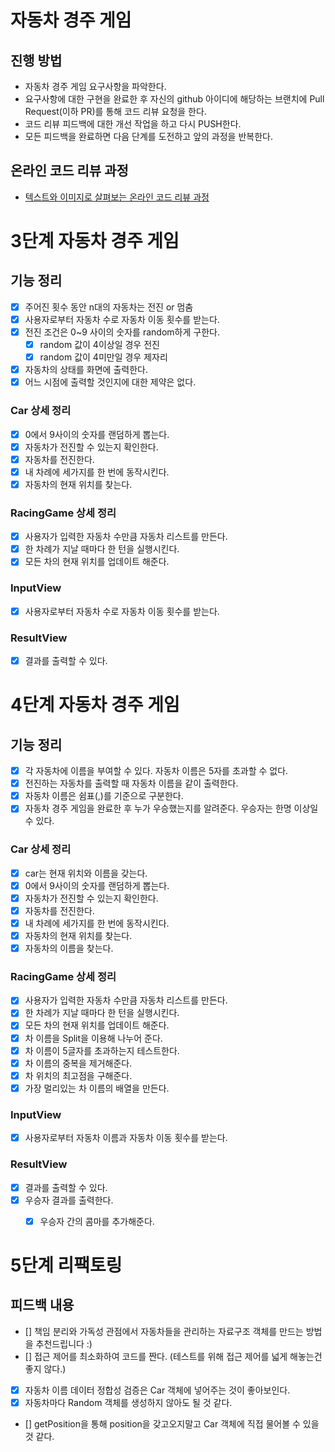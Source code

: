 # 자동차 경주 게임
## 진행 방법
* 자동차 경주 게임 요구사항을 파악한다.
* 요구사항에 대한 구현을 완료한 후 자신의 github 아이디에 해당하는 브랜치에 Pull Request(이하 PR)를 통해 코드 리뷰 요청을 한다.
* 코드 리뷰 피드백에 대한 개선 작업을 하고 다시 PUSH한다.
* 모든 피드백을 완료하면 다음 단계를 도전하고 앞의 과정을 반복한다.

## 온라인 코드 리뷰 과정
* [텍스트와 이미지로 살펴보는 온라인 코드 리뷰 과정](https://github.com/next-step/nextstep-docs/tree/master/codereview)


# 3단계 자동차 경주 게임
## 기능 정리
- [x] 주어진 횟수 동안 n대의 자동차는 전진 or 멈춤
- [x] 사용자로부터 자동차 수로 자동차 이동 횟수를 받는다.
- [x] 전진 조건은 0~9 사이의 숫자를 random하게 구한다.
    - [x] random 값이 4이상일 경우 전진
    - [x] random 값이 4미만일 경우 제자리
- [x] 자동차의 상태를 화면에 출력한다.
- [x] 어느 시점에 출력할 것인지에 대한 제약은 없다.

### Car 상세 정리
- [x] 0에서 9사이의 숫자를 랜덤하게 뽑는다.
- [x] 자동차가 전진할 수 있는지 확인한다.
- [x] 자동차를 전진한다.
- [x] 내 차례에 세가지를 한 번에 동작시킨다.
- [x] 자동차의 현재 위치를 찾는다.

### RacingGame 상세 정리
- [x] 사용자가 입력한 자동차 수만큼 자동차 리스트를 만든다.
- [x] 한 차례가 지날 때마다 한 턴을 실행시킨다.
- [x] 모든 차의 현재 위치를 업데이트 해준다.

### InputView
- [x] 사용자로부터 자동차 수로 자동차 이동 횟수를 받는다.

### ResultView
- [x] 결과를 출력할 수 있다.

# 4단계 자동차 경주 게임
## 기능 정리
- [x] 각 자동차에 이름을 부여할 수 있다. 자동차 이름은 5자를 초과할 수 없다.
- [x] 전진하는 자동차를 출력할 때 자동차 이름을 같이 출력한다.
- [x] 자동차 이름은 쉼표(,)를 기준으로 구분한다.
- [x] 자동차 경주 게임을 완료한 후 누가 우승했는지를 알려준다. 우승자는 한명 이상일 수 있다.

### Car 상세 정리
- [x] car는 현재 위치와 이름을 갖는다.
- [x] 0에서 9사이의 숫자를 랜덤하게 뽑는다.
- [x] 자동차가 전진할 수 있는지 확인한다.
- [x] 자동차를 전진한다.
- [x] 내 차례에 세가지를 한 번에 동작시킨다.
- [x] 자동차의 현재 위치를 찾는다.
- [x] 자동차의 이름을 찾는다.

### RacingGame 상세 정리
- [x] 사용자가 입력한 자동차 수만큼 자동차 리스트를 만든다.
- [x] 한 차례가 지날 때마다 한 턴을 실행시킨다.
- [x] 모든 차의 현재 위치를 업데이트 해준다.
- [x] 차 이름을 Split을 이용해 나누어 준다.
- [x] 차 이름이 5글자를 초과하는지 테스트한다.
- [x] 차 이름의 중복을 제거해준다.
- [x] 차 위치의 최고점을 구해준다.
- [x] 가장 멀리있는 차 이름의 배열을 만든다.

### InputView
- [x] 사용자로부터 자동차 이름과 자동차 이동 횟수를 받는다.

### ResultView
- [x] 결과를 출력할 수 있다.
- [x] 우승자 결과를 출력한다.
  - [x] 우승자 간의 콤마를 추가해준다.



# 5단계 리팩토링
## 피드백 내용
- [] 책임 분리와 가독성 관점에서 자동차들을 관리하는 자료구조 객체를 만드는 방법을 추천드립니다 :)
- [] 접근 제어를 최소화하여 코드를 짠다. (테스트를 위해 접근 제어를 넓게 해놓는건 좋지 않다.)
- [x] 자동차 이름 데이터 정합성 검증은 Car 객체에 넣어주는 것이 좋아보인다.
- [x] 자동차마다 Random 객체를 생성하지 않아도 될 것 같다.
- [] getPosition을 통해 position을 갖고오지말고 Car 객체에 직접 물어볼 수 있을 것 같다.